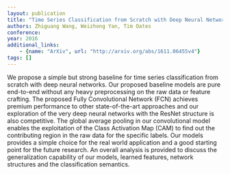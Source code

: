 ```yaml
---
layout: publication
title: "Time Series Classification from Scratch with Deep Neural Networks: A Strong Baseline"
authors: Zhiguang Wang, Weizhong Yan, Tim Oates
conference: 
year: 2016
additional_links: 
    - {name: "ArXiv", url: "http://arxiv.org/abs/1611.06455v4"}
tags: []
---
```

We propose a simple but strong baseline for time series classification from
scratch with deep neural networks. Our proposed baseline models are pure
end-to-end without any heavy preprocessing on the raw data or feature crafting.
The proposed Fully Convolutional Network (FCN) achieves premium performance to
other state-of-the-art approaches and our exploration of the very deep neural
networks with the ResNet structure is also competitive. The global average
pooling in our convolutional model enables the exploitation of the Class
Activation Map (CAM) to find out the contributing region in the raw data for
the specific labels. Our models provides a simple choice for the real world
application and a good starting point for the future research. An overall
analysis is provided to discuss the generalization capability of our models,
learned features, network structures and the classification semantics.